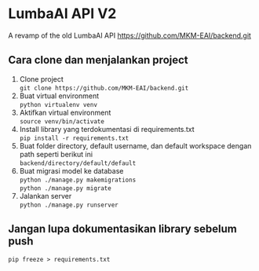# LumbaAI API V2

A revamp of the old LumbaAI API 
https://github.com/MKM-EAI/backend.git

## Cara clone dan menjalankan project
1. Clone project  
`git clone https://github.com/MKM-EAI/backend.git`  
2. Buat virtual environment  
`python virtualenv venv`  
3. Aktifkan virtual environment  
`source venv/bin/activate`  
4. Install library yang terdokumentasi di requirements.txt  
`pip install -r requirements.txt`  
5. Buat folder directory, default username, dan default workspace dengan path seperti berikut ini  
`backend/directory/default/default`  
6. Buat migrasi model ke database  
`python ./manage.py makemigrations`  
`python ./manage.py migrate`  
7. Jalankan server  
`python ./manage.py runserver`  

## Jangan lupa dokumentasikan library sebelum push
`pip freeze > requirements.txt`
